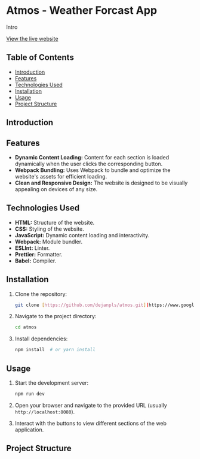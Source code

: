 # Atmos - Weather Forcast App

Intro

[View the live website](https://dejanpls.github.io/atmos)

## Table of Contents

- [Introduction](#introduction)
- [Features](#features)
- [Technologies Used](#technologies-used)
- [Installation](#installation)
- [Usage](#usage)
- [Project Structure](#project-structure)

## Introduction

## Features

- **Dynamic Content Loading:** Content for each section is loaded dynamically when the user clicks the corresponding button.
- **Webpack Bundling:** Uses Webpack to bundle and optimize the website's assets for efficient loading.
- **Clean and Responsive Design:** The website is designed to be visually appealing on devices of any size.

## Technologies Used

- **HTML:** Structure of the website.
- **CSS:** Styling of the website.
- **JavaScript:** Dynamic content loading and interactivity.
- **Webpack:** Module bundler.
- **ESLInt:** Linter.
- **Prettier:** Formatter.
- **Babel:** Compiler.

## Installation

1. Clone the repository:

   ```bash
   git clone [https://github.com/dejanpls/atmos.git](https://www.google.com/search?q=https://github.com/dejanpls/atmos.git)
   ```

2. Navigate to the project directory:

   ```bash
   cd atmos
   ```

3. Install dependencies:
   ```bash
   npm install  # or yarn install
   ```

## Usage

1. Start the development server:

   ```bash
   npm run dev
   ```

2. Open your browser and navigate to the provided URL (usually `http://localhost:8080`).

3. Interact with the buttons to view different sections of the web application.

## Project Structure
